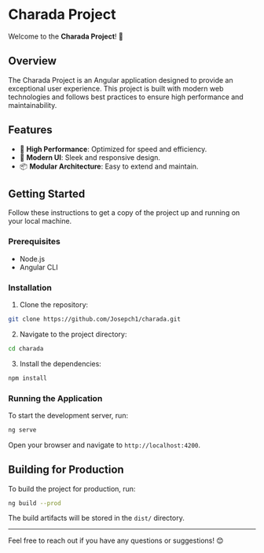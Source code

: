 # Charada Project

Welcome to the **Charada Project**! 🎉

## Overview

The Charada Project is an Angular application designed to provide an exceptional user experience. This project is built with modern web technologies and follows best practices to ensure high performance and maintainability.

## Features

- 🚀 **High Performance**: Optimized for speed and efficiency.
- 🎨 **Modern UI**: Sleek and responsive design.
- 📦 **Modular Architecture**: Easy to extend and maintain.

## Getting Started

Follow these instructions to get a copy of the project up and running on your local machine.

### Prerequisites

- Node.js
- Angular CLI

### Installation

1. Clone the repository:
  ```bash
  git clone https://github.com/Josepch1/charada.git
  ```
2. Navigate to the project directory:
  ```bash
  cd charada
  ```
3. Install the dependencies:
  ```bash
  npm install
  ```

### Running the Application

To start the development server, run:
```bash
ng serve
```
Open your browser and navigate to `http://localhost:4200`.

## Building for Production

To build the project for production, run:
```bash
ng build --prod
```
The build artifacts will be stored in the `dist/` directory.

---

Feel free to reach out if you have any questions or suggestions! 😊

